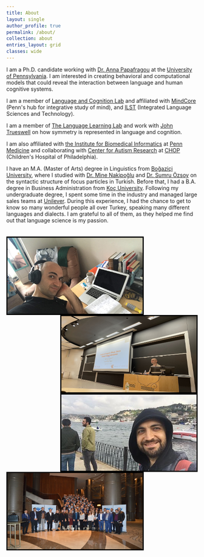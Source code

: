 ```yaml
---
title: About
layout: single
author_profile: true
permalink: /about/
collection: about
entries_layout: grid
classes: wide
---
```



I am a Ph.D. candidate working with <a href="https://www.langcoglab.com/people">Dr. Anna Papafragou</a> at the <a href="https://www.ling.upenn.edu/">University of Pennsylvania</a>. I am interested in creating behavioral and computational models that could reveal the interaction between language and human cognitive systems. 
<space>
<p>I am a member of <a href="https://www.langcoglab.com/"> Language and Cognition Lab</a> and affiliated with <a href="https://mindcore.sas.upenn.edu"> MindCore</a> (Penn's hub for integrative study of mind),  and <a href="https://web.sas.upenn.edu/langscience/"> ILST</a> (Integrated Language Sciences and Technology). 
<space>
<p>I am a member of <a href="https://web.sas.upenn.edu/trueswell-lab/"> The Language Learning Lab</a> and work with <a href="https://web.sas.upenn.edu/trueswell-lab/labmembers/trueswell/"> John Trueswell</a> on how symmetry is represented in language and cognition.
<space>
<p>I am also
affiliated with <a href="https://ibi.med.upenn.edu/"> the Institute for Biomedical Informatics</a> at <a href="https://www.pennmedicine.org/"> Penn Medicine</a> and collaborating with <a href="https://www.research.chop.edu/car/"> Center for Autism Research</a> at <a href="https://www.research.chop.edu/"> CHOP</a> (Children's Hospital of Philadelphia).</p> 

<space>
<p>I have an M.A. (Master of Arts) degree in Linguistics from <a href="https://linguistics.bogazici.edu.tr/">Boğaziçi University</a>, where I studied with <a href="https://linguistics.bogazici.edu.tr/mine-nakipoglu/">Dr. Mine Nakipoğlu</a> and <a href="https://linguistics.bogazici.edu.tr/sumru-ozsoy/">Dr. Sumru Özsoy</a> on the syntactic structure of focus particles in Turkish. 

<space>
Before that, I had a B.A. degree in Business Administration from <a href="https://www.ku.edu.tr/en/">Koç University</a>. Following my undergraduate degree, I spent some time in the industry and managed large sales teams at <a href="https://www.unilever.com/">Unilever</a>. During this experience, I had the chance to get to know so many wonderful people all over Turkey, speaking many different languages and dialects. I am grateful to all of them, as they helped me find out that language science is my passion.<br>

<br>
<br>
<space>

<img align="left" src="/assets/images/picture1.jpg" alt="Ugurcan Vurgun" style="width:356px;height:200px; border:3px solid black">

<img align="right" src="/assets/images/picture4.jpg" alt="Ugurcan Vurgun" style="width:356px;height:200px; border:3px solid black">

<space>

<img align="right" src="/assets/images/picture5.jpg" alt="Ugurcan Vurgun" style="width:356px;height:200px; border:3px solid black">

<img align="left" src="/assets/images/picture6.jpg" alt="Ugurcan Vurgun" style="width:356px;height:200px; border:3px solid black">


